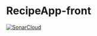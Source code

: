# RecipeApp-front

[![SonarCloud](https://sonarcloud.io/images/project_badges/sonarcloud-orange.svg)](https://sonarcloud.io/dashboard?id=odile-team_RecipeApp-front)
